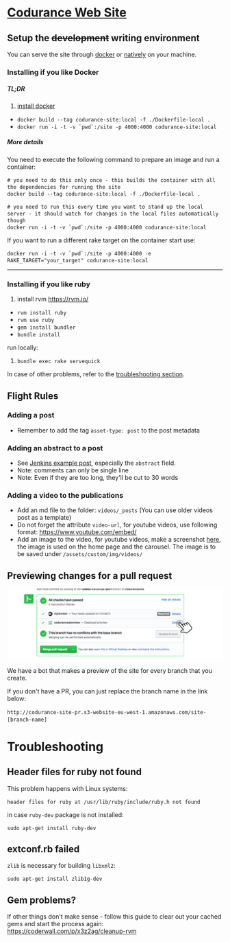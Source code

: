 # [Codurance Web Site](https://codurance.com/)

## Setup the <del>development</del> writing environment 

You can serve the site through [docker](#installing-if-you-like-docker) or [natively](#installing-if-you-like-ruby) on your machine.

### Installing if you like Docker

##### TL;DR
1. [install docker](https://www.docker.com/community-edition)
- `docker build --tag codurance-site:local -f ./Dockerfile-local .`
- ``docker run -i -t -v `pwd`:/site -p 4000:4000 codurance-site:local``

##### More details

You need to execute the following command to prepare an image and run a container:

```
# you need to do this only once - this builds the container with all the dependencies for running the site
docker build --tag codurance-site:local -f ./Dockerfile-local .
```
```
# you need to run this every time you want to stand up the local server - it should watch for changes in the local files automatically though
docker run -i -t -v `pwd`:/site -p 4000:4000 codurance-site:local 
```

If you want to run a different rake target on the container start use:

```
docker run -i -t -v `pwd`:/site -p 4000:4000 -e RAKE_TARGET="your_target" codurance-site:local
```
----

### Installing if you like ruby

1. install rvm https://rvm.io/
- `rvm install ruby`
- `rvm use ruby`
- `gem install bundler`
- `bundle install`


run locally:

1. `bundle exec rake servequick`

In case of other problems, refer to the [troubleshooting section](#troubleshooting).


## Flight Rules

### Adding a post

  * Remember to add the tag `asset-type: post` to the post metadata

### Adding an abstract to a post

  * See [Jenkins example post](/site/blob/master/_posts/2014-10-03-guide-to-deploying-artifacts-with-jenkins.md), especially the ``abstract`` field.
  * Note: comments can only be single line
  * Note: Even if they are too long, they'll be cut to 30 words

### Adding a video to the publications

  * Add an md file to the folder: `videos/_posts` (You can use older videos post as a template)
  * Do not forget the attribute `video-url`, for youtube videos, use following format: https://www.youtube.com/embed/<video-id>
  * Add an image to the video, for youtube videos, make a screenshot [here](http://youtubescreenshot.com/), the image is used on the home page and the carousel. The image is to be saved under `/assets/custom/img/videos/`

## Previewing changes for a pull request

![illustration of how to go the site preview](how-to-go-to-site-preview.png)

We have a bot that makes a preview of the site for every branch that you create. 

If you don't have a PR, you can just replace the branch name in the link below:

`http://codurance-site-pr.s3-website-eu-west-1.amazonaws.com/site-[branch-name]`


# Troubleshooting

## Header files for ruby not found

This problem happens with Linux systems:

```
header files for ruby at /usr/lib/ruby/include/ruby.h not found
```

in case `ruby-dev` package is not installed:

```
sudo apt-get install ruby-dev
```

## extconf.rb failed

`zlib` is necessary for building `libxml2`:

```
sudo apt-get install zlib1g-dev
```

## Gem problems?

If other things don't make sense - follow this guide to clear out your cached gems and start the process again: https://coderwall.com/p/x3z2ag/cleanup-rvm
